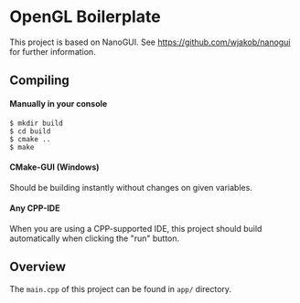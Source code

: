 # OpenGL Boilerplate
This project is based on NanoGUI. See https://github.com/wjakob/nanogui for further information.

## Compiling
#### Manually in your console
```
$ mkdir build 
$ cd build
$ cmake ..
$ make
```
#### CMake-GUI (Windows)
Should be building instantly without changes on given variables.
#### Any CPP-IDE
When you are using a CPP-supported IDE, this project should build automatically when clicking the "run" button.

## Overview
The `main.cpp` of this project can be found in `app/` directory.